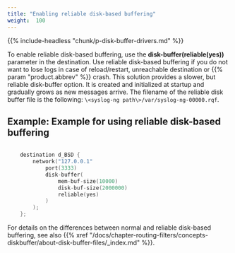 ```yaml
---
title: "Enabling reliable disk-based buffering"
weight:  100
---
```

<!-- DISCLAIMER: This file is based on the syslog-ng Open Source Edition documentation https://github.com/balabit/syslog-ng-ose-guides/commit/2f4a52ee61d1ea9ad27cb4f3168b95408fddfdf2 and is used under the terms of The syslog-ng Open Source Edition Documentation License. The file has been modified by Axoflow. -->

{{% include-headless "chunk/p-disk-buffer-drivers.md" %}}

To enable reliable disk-based buffering, use the **disk-buffer(reliable(yes))** parameter in the destination. Use reliable disk-based buffering if you do not want to lose logs in case of reload/restart, unreachable destination or {{% param "product.abbrev" %}} crash. This solution provides a slower, but reliable disk-buffer option. It is created and initialized at startup and gradually grows as new messages arrive. The filename of the reliable disk buffer file is the following: `\<syslog-ng path\>/var/syslog-ng-00000.rqf`.


## Example: Example for using reliable disk-based buffering

```c

    destination d_BSD {
        network("127.0.0.1"
            port(3333)
            disk-buffer(
                mem-buf-size(10000)
                disk-buf-size(2000000)
                reliable(yes)
            )
        );
    }; 

```


For details on the differences between normal and reliable disk-based buffering, see also {{% xref "/docs/chapter-routing-filters/concepts-diskbuffer/about-disk-buffer-files/_index.md" %}}.
